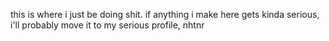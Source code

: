this is where i just be doing shit. if anything i make here gets kinda serious, i'll probably move it to my 
serious profile, nhtnr
